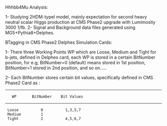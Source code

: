 Hhhbb4Mu Analysis: 

1- Studying 2HDM-typeI model, mainly expectation for second heavy neutral scalar Higgs production at CMS Phase2 upgrade with Lumimosity 3000 1/fb.
2- Signal and Background data files generated using MG5+Pythia8+Delphes.
 
 
BTagging in CMS Phase2 Delphes Simulation Cards:

1- There three Working Points WP which are Loose, Medium and Tight for b-jets, 
   defined in Delphes card, each WP is stored in a certain BitNumber position,
   for e.g; BitNumber=0 (default) means stored in 1st position, BitNumber=1 
   stored in 2nd position, and so on.....
   
2- Each BitNumber stores certain bit values, specifically defined in CMS Phase2
   Card as :
   
   ----------------------------------------
       WP       BitNumber    Bit Values
   ----------------------------------------
   
     Loose          0          1,3,5,7
     Medium         1
     Tight          2          4,5,6,7
